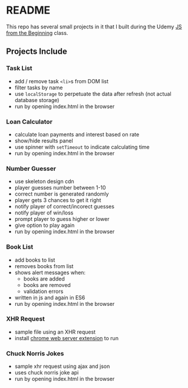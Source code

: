 # README

This repo has several small projects in it that I built during the Udemy [JS from the Beginning](https://www.udemy.com/modern-javascript-from-the-beginning/) class.


## Projects Include

### Task List

- add / remove task `<li>`s from DOM list
- filter tasks by name
- use `localStorage` to perpetuate the data after refresh (not actual database storage)
- run by opening index.html in the browser

### Loan Calculator

- calculate loan payments and interest based on rate
- show/hide results panel
- use spinner with `setTimeout` to indicate calculating time
- run by opening index.html in the browser

### Number Guesser

- use skeleton design cdn
- player guesses number between 1-10
- correct number is generated randomly
- player gets 3 chances to get it right
- notify player of correct/incorect guesses
- notify player of win/loss
- prompt player to guess higher or lower
- give option to play again
- run by opening index.html in the browser

### Book List

- add books to list
- removes books from list
- shows alert messages when:
  - books are added
  - books are removed
  - validation errors
- written in js and again in ES6
- run by opening index.html in the browser

### XHR Request

- sample file using an XHR request
- install [chrome web server extension](https://chrome.google.com/webstore/detail/web-server-for-chrome/ofhbbkphhbklhfoeikjpcbhemlocgigb?hl=en) to run

### Chuck Norris Jokes

- sample xhr request using ajax and json
- uses chuck norris joke api
- run by opening index.html in the browser



